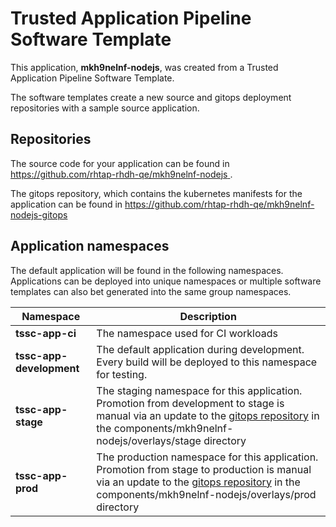 # Trusted Application Pipeline Software Template

This application, **mkh9nelnf-nodejs**, was created from a Trusted Application Pipeline Software Template.

The software templates create a new source and gitops deployment repositories with a sample source application. 

## Repositories

The source code for your application can be found in [https://github.com/rhtap-rhdh-qe/mkh9nelnf-nodejs ](https://github.com/rhtap-rhdh-qe/mkh9nelnf-nodejs ).
 
The gitops repository, which contains the kubernetes manifests for the application can be found in 
[https://github.com/rhtap-rhdh-qe/mkh9nelnf-nodejs-gitops ](https://github.com/rhtap-rhdh-qe/mkh9nelnf-nodejs-gitops ) 

## Application namespaces 

The default application will be found in the following namespaces. Applications can be deployed into unique namespaces or multiple software templates can also bet generated into the same group namespaces.  

|  Namespace   |  Description   |  
| -------- | -------- |
| **tssc-app-ci** | The namespace used for CI workloads |
| **tssc-app-development** | The default application during development. Every build will be deployed to this namespace for testing. |
| **tssc-app-stage** | The staging namespace for this application. Promotion from development to stage is manual via an update to the [gitops repository](https://github.com/rhtap-rhdh-qe/mkh9nelnf-nodejs-gitops ) in the components/mkh9nelnf-nodejs/overlays/stage directory |
| **tssc-app-prod** | The production namespace for this application. Promotion from stage to production is manual via an update to the [gitops repository](https://github.com/rhtap-rhdh-qe/mkh9nelnf-nodejs-gitops ) in the components/mkh9nelnf-nodejs/overlays/prod directory |